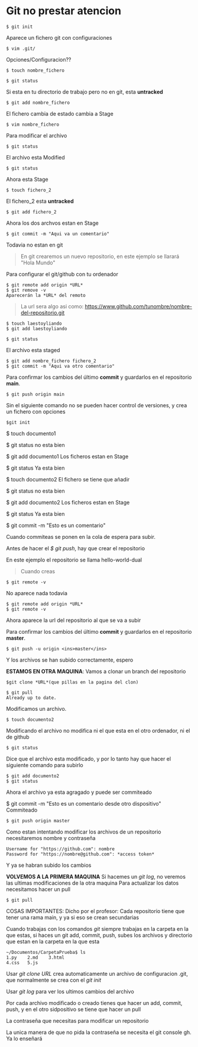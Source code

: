 # Git no prestar atencion
```
$ git init
```
Aparece un fichero git con configuraciones
```
$ vim .git/
```
Opciones/Configuracion??
```
$ touch nombre_fichero

$ git status
```
Si esta en tu directorio de trabajo pero no en git, esta **untracked**
```
$ git add nombre_fichero
```
El fichero cambia de estado cambia a Stage
```
$ vim nombre_fichero
```
Para modificar el archivo
```
$ git status
```
El archivo esta Modified
```
$ git status
```
Ahora esta Stage
```
$ touch fichero_2
```
El fichero_2 esta **untracked**
```
$ git add fichero_2
```
Ahora los dos archvos estan en Stage
```
$ git commit -m "Aqui va un comentario"
```
Todavia no estan en git

>En git crearemos un nuevo repositorio, en este ejemplo se llarará "Hola Mundo"



Para configurar el git/github con tu ordenador
```
$ git remote add origin *URL*
$ git remove -v
Aparecerán la *URL* del remoto
```

> La url sera algo asi como:
> https://www.github.com/tunombre/nombre-del-repositorio.git
```
$ touch laestoyliando
$ git add laestoyliando
```
```
$ git status
```
El archivo esta staged
```
$ git add nombre_fichero fichero_2
$ git commit -m "Aqui va otro comentario"
```
Para confirmar los cambios del último **commit** y guardarlos en el repositorio **main**.
```
$ git push origin main
```



Sin el siguiente comando no se pueden hacer control de versiones, y crea un fichero con opciones
```
$git init
```

$ touch documento1

$ git status
no esta bien

$ git add documento1
Los ficheros estan en Stage

$ git status
Ya esta bien 

$ touch documento2
El fichero se tiene que añadir

$ git status
no esta bien

$ git add documento2
Los ficheros estan en Stage

$ git status
Ya esta bien 

$ git commit -m "Esto es un comentario"

Cuando commiteas se ponen en la cola de espera para subir.


Antes de hacer el *$ git push*, hay que crear el repositorio

En este ejemplo el repositorio se llama hello-world-dual
> Cuando creas 
```
$ git remote -v
```
No aparece nada todavia
```
$ git remote add origin *URL*
$ git remote -v
```
Ahora aparece la url del repositorio al que se va a subir

Para confirmar los cambios del último **commit** y guardarlos en el repositorio **master**.
```
$ git push -u origin <ins>master</ins>
```
Y los archivos se han subido correctamente, espero

**ESTAMOS EN OTRA MAQUINA**: Vamos a clonar un branch del repositorio
```
$git clone *URL*(que pillas en la pagina del clon)
```
```
$ git pull
Already up to date.
```
Modificamos un archivo.
```
$ touch documento2
```
Modificando el archivo no modifica ni el que esta en el otro ordenador, ni el de github
```
$ git status
```
Dice que el archivo esta modificado, y por lo tanto hay que hacer el siguiente comando para subirlo
```
$ git add documento2
$ git status
```
Ahora el archivo ya esta agragado y puede ser commiteado

$ git commit -m "Esto es un comentario desde otro dispositivo"
Commiteado

```
$ git push origin master
```
Como estan intentando modificar los archivos de un repositorio necesitaremos nombre y contraseña
```
Username for "https://github.com": nombre
Password for "https://nombre@github.com": *access token*
```
Y ya se habran subido los cambios

**VOLVEMOS A LA PRIMERA MAQUINA**
Si hacemes un *git log*, no veremos las ultimas modificaciones de la otra maquina
Para actualizar los datos necesitamos hacer un pull
```
$ git pull
```


COSAS IMPORTANTES:
Dicho por el profesor: Cada repositorio tiene que tener una rama main, y ya si eso se crean secundarias

Cuando trabajas con los comandos *git* siempre trabajas en la carpeta en la que estas, si haces un git add, commit, push, subes los archivos y directorio que estan en la carpeta en la que esta

```
~/Documentos/CarpetaPrueba$ ls
1.py    2.md    3.html
4.css   5.js
```
Usar *git clone URL* crea automaticamente un archivo de configuracion .git, que normalmente se crea con el *git init*

Usar *git log* para ver los ultimos cambios del archivo


Por cada archivo modificado o creado tienes que hacer un add, commit, push, y en el otro sidpositivo se tiene que hacer un pull

La contraseña que necesitas para modificar un repositorio

La unica manera de que no pida la contraseña se necesita el git console gh. Ya lo enseñará